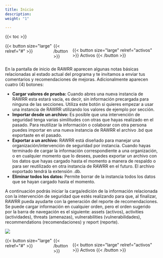 ```yaml
---
title: Inicio
description: 
weight: "1"

---
```

{{< toc >}}

<div style="display: flex; justify-content: space-between">
{{< button size="large" relref="#" >}} <i class="arrow left"></i> {{< /button >}}

{{< button size="large" relref="activos" >}} Activos <i class="arrow right"></i> {{< /button >}}

</div>

En la pantalla de inicio de RAWRR aparecen algunas notas básicas relacionadas al estado actual del programa y te invitamos a enviar tus comentarios y recomendaciones de mejoras. Adicionalmente aparecen cuatro (4) botones:

* **Cargar valores de prueba:** Cuando abres una nueva instancia de RAWRR esta estará vacía, es decir, sin información precargada para ninguna de las secciones. Utiliza este botón si quieres empezar a usar una instancia de RAWRR utilizando los valores de ejemplo por sección.
* **Importar desde un archivo:** Es posible que una intervención de seguridad tenga varias similitudes con otras que hayas realizado en el pasado. Para reutilizar la información o colaborar con otra persona puedes importar en una nueva instancia de RAWRR el archivo .bd que exportaste en el pasado.
* **Exportar a un archivo:** RAWRR está diseñado para manejar una organización/intervención de seguridad por instancia. Cuando hayas terminado de cargar la información correspondiente a una organización, o en cualquier momento que lo desees, puedes exportar un archivo con los datos que hayas cargado hasta el momento a manera de respaldo o para ser reutilizado en otra instancia de RAWRR en el futuro. El archivo exportado tendrá la extensión .db.
* **Eliminar todos los datos:** Permite borrar de la instancia todos los datos que se hayan cargado hasta el momento.

A continuación podrás iniciar la carga/edición de la información relacionada con la intervención de seguridad que estés realizando para que, al finalizar, RAWRR pueda ayudarte con la generación del reporte de recomendaciones. Se puede cargar información en cualquier orden, pero el orden sugerido por la barra de navegación es el siguiente: assets (activos), activities (actividades), threats (amenazas), vulnerabilities (vulnerabilidades), recommendations (recomendaciones) y report (reporte).

![](/images/pantalla-inicial.png)

<div style="display: flex; justify-content: space-between">
{{< button size="large" relref="#" >}} <i class="arrow left"></i> {{< /button >}}

{{< button size="large" relref="activos" >}} Activos <i class="arrow right"></i> {{< /button >}}

</div>